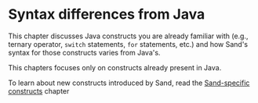 # Syntax differences from Java

This chapter discusses Java constructs you are already familiar with (e.g., ternary operator, `switch` statements, `for` statements, etc.) and how Sand's syntax for those constructs varies from Java's.

This chapters focuses only on constructs already present in Java.

To learn about new constructs introduced by Sand, read the [Sand-specific constructs](../sand_specific/intro.md) chapter
